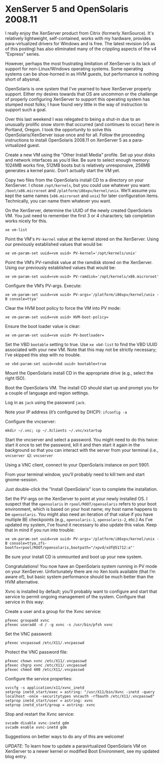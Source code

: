 # XenServer 5 and OpenSolaris 2008.11

I really enjoy the XenServer product from Citrix (formerly XenSource).  It's relatively lightweight, self-contained, works with my hardware, provides para-virtualized drivers for Windows and is free.  The latest revision (v5 as of this posting) has also eliminated many of the crippling aspects of the v4 "Express" series.

However, perhaps the most frustrating limitation of XenServer is its lack of support for non-Linux/Windows operating systems.  Some operating systems can be shoe-horned in as HVM guests, but performance is nothing short of abysmal.

OpenSolaris is one system that I've yearned to have XenServer properly support.  Either my desires towards that OS are uncommon or the challenge of properly configuring XenServer to support this operating system has stumped most folks; I have found very little in the way of instruction to support such a goal.

Over this last weekend I was relegated to being a shut-in due to an unusually prolific snow storm that occurred (and continues to occur) here in Portland, Oregon.  I took the opportunity to solve this OpenSolaris/XenServer issue once and for all.  Follow the proceeding instructions to install OpenSolaris 2008.11 on XenServer 5 as a para-virtualized guest.

Create a new VM using the "Other Install Media" profile.  Set up your disks and network interfaces as you’d like. Be sure to select enough memory: 1024MB works fine, 512MB boots but is relatively unresponsive, 256MB generates a kernel panic. Don’t actually start the VM yet.

Copy two files from the OpenSolaris install CD to a directory on your XenServer.  I chose `/opt/kernels`, but you could use whatever you want: `/boot/x86.microroot` and `/platform/i86xpv/kernel/unix`.  We’ll assume you kept the same names (`x86.microroot` and `unix`) for later configuration items.  Technically, you can name them whatever you want.

On the XenServer, determine the UUID of the newly created OpenSolaris VM. You just need to remember the first 3 or 4 characters; tab completion works nicely for this.

~~~~ {.bash}
xe vm-list
~~~~

Point the VM's `PV-kernel` value at the kernel stored on the XenServer.  Using our previously established values that would be: 

~~~~ {.bash}
xe vm-param-set uuid=<vm uuid> PV-kernel='/opt/kernels/unix'
~~~~

Point the VM’s PV-ramdisk value at the ramdisk stored on the XenServer.  Using our previously established values that would be:

~~~~ {.bash}
xe vm-param-set uuid=<vm-uuid> PV-ramdisk='/opt/kernels/x86.microroot'
~~~~

Configure the VM’s PV-args.  Execute:

~~~~ {.bash}
xe vm-param-set uuid=<vm uuid> PV-args='/platform/i86xpv/kernel/unix -B console=ttya'
~~~~

Clear the HVM boot policy to force the VM into PV mode:

~~~~ {.bash}
xe vm-param-set uuid=<vm uuid> HVM-boot-policy=
~~~~

Ensure the boot loader value is clear:

~~~~ {.bash}
xe vm-param-set uuid=<vm uuid> PV-bootloader=
~~~~

Set the VBD `bootable` setting to true. Use `xe vbd-list` to find the VBD UUID associated with your new VM. Note that this may not be strictly necessary; I’ve skipped this step with no trouble.

~~~~ {.bash}
xe vbd-param-set uuid=<vbd uuid> bootable=true
~~~~

Mount the OpenSolaris install CD in the appropriate drive (e.g., select the right ISO).

Boot the OpenSolaris VM.  The install CD should start up and prompt you for a couple of language and region settings.

Log in as `jack` using the password `jack`.

Note your IP address (it’s configured by DHCP): `ifconfig -a`

Configure the vncserver:

~~~~ {.bash}
mkdir ~/.vnc; cp ~/.Xclients ~/.vnc/xstartup
~~~~

Start the vncserver and select a password. You might need to do this twice: start it once to set the password, kill it and then start it again in the background so that you can interact with the server from your terminal (i.e., `vncserver &`): `vncserver`

Using a VNC client, connect to your OpenSolaris instance on port 5901.

From your terminal window, you’ll probably need to kill twm and start gnome-session.

Just double-click the "Install OpenSolaris" icon to complete the installation.

Set the PV-args on the XenServer to point at your newly installed OS. I suspect that the `opensolaris` in `rpool/ROOT/opensolaris` refers to your boot environment, which is based on your host name; my host name happens to be `opensolaris`. You might also need an iteration of that value if you have multiple BE checkpoints (e.g., `opensolaris-1`, `opensolaris-2`, etc.) As I've updated my system, I’ve found it necessary to also update this value. Keep that in mind if you run into trouble:

~~~~ {.bash}
xe vm-param-set uuid=<vm uuid> PV-args='/platform/i86xpv/kernel/unix -B console=ttya,zfs-bootfs=rpool/ROOT/opensolaris,bootpath="/xpvd/xdf@51712:a"'
~~~~

Be sure your install CD is unmounted and boot up your new system.

Congratulations!  You now have an OpenSolaris system running in PV mode on your XenServer.  Unfortunately there are no Xen tools available (that I’m aware of), but basic system performance should be much better than the HVM alternative.

Xvnc is installed by default; you’ll probably want to configure and start that service to permit ongoing management of the system. Configure that service in this way:

Create a user and a group for the Xvnc service:

~~~~ {.bash}
pfexec groupadd xvnc
pfexec useradd -d / -g xvnc -s /usr/bin/pfsh xvnc
~~~~

Set the VNC password:

~~~~ {.bash}
pfexec vncpasswd /etc/X11/.vncpasswd
~~~~

Protect the VNC password file:

~~~~ {.bash}
pfexec chown xvnc /etc/X11/.vncpasswd
pfexec chgrp xvnc /etc/X11/.vncpasswd
pfexec chmod 400 /etc/X11/.vncpasswd
~~~~

Configure the service properties:

~~~~ {.bash}
svccfg -s application/x11/xvnc_inetd
setprop inetd_start/exec = astring: "/usr/X11/bin/Xvnc -inetd -query localhost -once -securitytypes vncauth -rfbauth /etc/X11/.vncpasswd"
setprop inetd_start/user = astring: xvnc
setprop inetd_start/group = astring: xvnc
~~~~

Stop and restart the Xvnc service:

~~~~ {.bash}
svcadm disable xvnc-inetd gdm
svcadm enable xvnc-inetd gdm
~~~~

Suggestions on better ways to do any of this are welcome!

*UPDATE*: To learn how to update a paravirtualized OpenSolaris VM on XenServer to a newer kernel or modified Boot Environment, see my updated blog entry.
